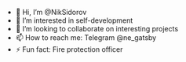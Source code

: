 - 👋 Hi, I’m @NikSidorov
- 👀 I’m interested in self-development
- 💞️ I’m looking to collaborate on interesting projects
- 📫 How to reach me: Telegram @ne_gatsby
- ⚡ Fun fact: Fire protection officer

<!---
NikSidorov/NikSidorov is a ✨ special ✨ repository because its `README.md` (this file) appears on your GitHub profile.
You can click the Preview link to take a look at your changes.
--->
